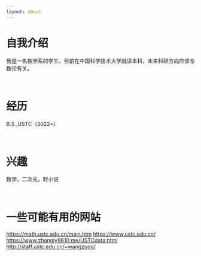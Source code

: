 ```yaml
---
layout: about 
---
```


# 自我介绍
我是一名数学系的学生，目前在中国科学技术大学就读本科，未来科研方向应该与数论有关。

<br/>

# 经历
B.S.,USTC（2022~）

<br/>

# 兴趣
数学，二次元，轻小说

<br/>

# 一些可能有用的网站
https://math.ustc.edu.cn/main.htm
https://www.ustc.edu.cn/
https://www.zhangjy9610.me/USTCdata.html
http://staff.ustc.edu.cn/~wangzuoq/
